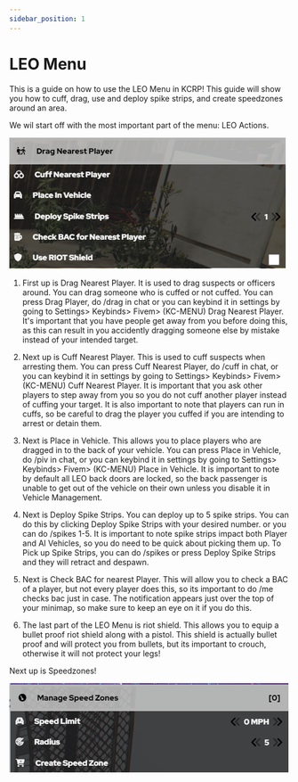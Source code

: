 ```yaml
---
sidebar_position: 1
---
```


# LEO Menu

This is a guide on how to use the LEO Menu in KCRP! This guide will show you how to cuff, drag, use and deploy spike strips, and create speedzones around an area.


We wil start off with the most important part of the menu: LEO Actions.

![leomenu](leomenu.png)

1. First up is Drag Nearest Player. It is used to drag suspects or officers around. You can drag someone who is cuffed or not cuffed. You can press Drag Player, do /drag in chat or you can keybind it in settings by going to Settings> Keybinds> Fivem> (KC-MENU) Drag Nearest Player. It's important that you have people get away from you before doing this, as this can result in you accidently dragging someone else by mistake instead of your intended target.

2. Next up is Cuff Nearest Player. This is used to cuff suspects when arresting them. You can press Cuff Nearest Player, do /cuff in chat, or you can keybind it in settings by going to Settings> Keybinds> Fivem> (KC-MENU) Cuff Nearest Player. It is important that you ask other players to step away from you so you do not cuff another player instead of cuffing your target. It is also important to note that players can run in cuffs, so be careful to drag the player you cuffed if you are intending to arrest or detain them.

3. Next is Place in Vehicle. This allows you to place players who are dragged in to the back of your vehicle. You can press Place in Vehicle, do /piv in chat, or you can keybind it in settings by going to Settings> Keybinds> Fivem> (KC-MENU) Place in Vehicle. It is important to note by default all LEO back doors are locked, so the back passenger is unable to get out of the vehicle on their own unless you disable it in Vehicle Management.

4. Next is Deploy Spike Strips. You can deploy up to 5 spike strips. You can do this by clicking Deploy Spike Strips with your desired number. or you can do /spikes 1-5. It is important to note spike strips impact both Player and AI Vehicles, so you do need to be quick about picking them up. To Pick up Spike Strips, you can do /spikes or press Deploy Spike Strips and they will retract and despawn.

5. Next is Check BAC for nearest Player. This will allow you to check a BAC of a player, but not every player does this, so its important to do /me checks bac just in case. The notification appears just over the top of your minimap, so make sure to keep an eye on it if you do this.

6. The last part of the LEO Menu is riot shield. This allows you to equip a bullet proof riot shield along with a pistol. This shield is actually bullet proof and will protect you from bullets, but its important to crouch, otherwise it will not protect your legs!

Next up is Speedzones!

![speedzones](speedzones.PNG)







